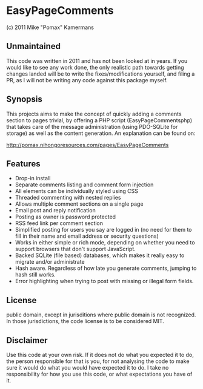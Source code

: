 # EasyPageComments

(c) 2011 Mike "Pomax" Kamermans

## Unmaintained

This code was written in 2011 and has not been looked at
in years. If you would like to see any work done, the
only realistic path towards getting changes landed will
be to write the fixes/modifications yourself, and filing
a PR, as I will not be writing any code against this
package myself.

## Synopsis

This projects aims to make the concept of quickly adding a
comments section to pages trivial, by offering a PHP script
(EasyPageCommentsphp) that takes care of the message
administration (using PDO-SQLite for storage) as well as
the content generation. An explanation can be found on:

  http://pomax.nihongoresources.com/pages/EasyPageComments

## Features

- Drop-in install
- Separate comments listing and comment form injection
- All elements can be individually styled using CSS
- Threaded commenting with nested replies
- Allows multiple comment sections on a single page
- Email post and reply notification
- Posting as owner is password protected
- RSS feed link per comment section
- Simplified posting for users you say are logged in
  (no need for them to fill in their name and email
  address or security questions)
- Works in either simple or rich mode, depending on
  whether you need to support browsers that don't support
  JavaScript.
- Backed SQLite (file based) databases, which makes it
  really easy to migrate and/or administrate
- Hash aware. Regardless of how late you generate comments,
  jumping to hash still works.
- Error highlighting when trying to post with missing
  or illegal form fields.


## License

public domain, except in jurisditions where public
domain is not recognized. In those jurisdictions,
the code license is to be considered MIT.

## Disclaimer

Use this code at your own risk. If it does not do
what you expected it to do, the person responsible
for that is you, for not analysing the code to make
sure it would do what you would have expected it to
do. I take no responsibility for how you use this
code, or what expectations you have of it.
